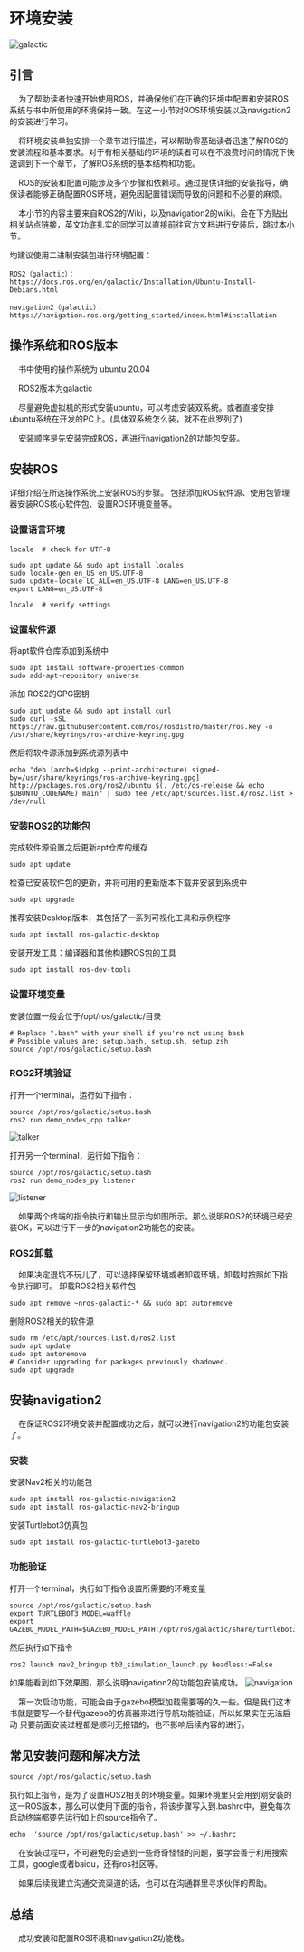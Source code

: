 # 环境安装
![galactic](./../images/galactic.png)

## 引言

&nbsp;&nbsp;&nbsp;&nbsp;为了帮助读者快速开始使用ROS，并确保他们在正确的环境中配置和安装ROS系统与书中所使用的环境保持一致。在这一小节对ROS环境安装以及navigation2的安装进行学习。

&nbsp;&nbsp;&nbsp;&nbsp;将环境安装单独安排一个章节进行描述，可以帮助零基础读者迅速了解ROS的安装流程和基本要求。对于有相关基础的环境的读者可以在不浪费时间的情况下快速调到下一个章节，了解ROS系统的基本结构和功能。

&nbsp;&nbsp;&nbsp;&nbsp;ROS的安装和配置可能涉及多个步骤和依赖项。通过提供详细的安装指导，确保读者能够正确配置ROS环境，避免因配置错误而导致的问题和不必要的麻烦。

&nbsp;&nbsp;&nbsp;&nbsp;本小节的内容主要来自ROS2的Wiki，以及navigation2的wiki。会在下方贴出相关站点链接，英文功底扎实的同学可以直接前往官方文档进行安装后，跳过本小节。

均建议使用二进制安装包进行环境配置：

```
ROS2（galactic）：   https://docs.ros.org/en/galactic/Installation/Ubuntu-Install-Debians.html

navigation2（galactic）：    https://navigation.ros.org/getting_started/index.html#installation
```

## 操作系统和ROS版本

&nbsp;&nbsp;&nbsp;&nbsp;书中使用的操作系统为 ubuntu 20.04

&nbsp;&nbsp;&nbsp;&nbsp;ROS2版本为galactic

&nbsp;&nbsp;&nbsp;&nbsp;尽量避免虚拟机的形式安装ubuntu，可以考虑安装双系统。或者直接安排ubuntu系统在开发的PC上。(具体双系统怎么装，就不在此罗列了)

&nbsp;&nbsp;&nbsp;&nbsp;安装顺序是先安装完成ROS，再进行navigation2的功能包安装。

## 安装ROS

详细介绍在所选操作系统上安装ROS的步骤。
包括添加ROS软件源、使用包管理器安装ROS核心软件包、设置ROS环境变量等。

### 设置语言环境

```
locale  # check for UTF-8

sudo apt update && sudo apt install locales
sudo locale-gen en_US en_US.UTF-8
sudo update-locale LC_ALL=en_US.UTF-8 LANG=en_US.UTF-8
export LANG=en_US.UTF-8

locale  # verify settings
```

### 设置软件源

将apt软件仓库添加到系统中
```
sudo apt install software-properties-common
sudo add-apt-repository universe
```

添加 ROS2的GPG密钥
```
sudo apt update && sudo apt install curl
sudo curl -sSL https://raw.githubusercontent.com/ros/rosdistro/master/ros.key -o /usr/share/keyrings/ros-archive-keyring.gpg
```

然后将软件源添加到系统源列表中
```
echo "deb [arch=$(dpkg --print-architecture) signed-by=/usr/share/keyrings/ros-archive-keyring.gpg] http://packages.ros.org/ros2/ubuntu $(. /etc/os-release && echo $UBUNTU_CODENAME) main" | sudo tee /etc/apt/sources.list.d/ros2.list > /dev/null
```

### 安装ROS2的功能包

完成软件源设置之后更新apt仓库的缓存
```
sudo apt update
```

检查已安装软件包的更新，并将可用的更新版本下载并安装到系统中
```
sudo apt upgrade
```

推荐安装Desktop版本，其包括了一系列可视化工具和示例程序
```
sudo apt install ros-galactic-desktop
```
安装开发工具：编译器和其他构建ROS包的工具
```
sudo apt install ros-dev-tools
```

### 设置环境变量
安装位置一般会位于/opt/ros/galactic/目录
```
# Replace ".bash" with your shell if you're not using bash
# Possible values are: setup.bash, setup.sh, setup.zsh
source /opt/ros/galactic/setup.bash
```

### ROS2环境验证
打开一个terminal，运行如下指令：
```
source /opt/ros/galactic/setup.bash
ros2 run demo_nodes_cpp talker
```
![talker](./../images/talker.png)

打开另一个terminal，运行如下指令：
```
source /opt/ros/galactic/setup.bash
ros2 run demo_nodes_py listener
```
![listener](./../images/listener.png)

&nbsp;&nbsp;&nbsp;&nbsp;如果两个终端的指令执行和输出显示均如图所示，那么说明ROS2的环境已经安装OK，可以进行下一步的navigation2功能包的安装。

### ROS2卸载
&nbsp;&nbsp;&nbsp;&nbsp;如果决定退坑不玩儿了，可以选择保留环境或者卸载环境，卸载时按照如下指令执行即可。
卸载ROS2相关软件包
```
sudo apt remove ~nros-galactic-* && sudo apt autoremove
```
删除ROS2相关的软件源
```
sudo rm /etc/apt/sources.list.d/ros2.list
sudo apt update
sudo apt autoremove
# Consider upgrading for packages previously shadowed.
sudo apt upgrade
```

## 安装navigation2

&nbsp;&nbsp;&nbsp;&nbsp;在保证ROS2环境安装并配置成功之后，就可以进行navigation2的功能包安装了。

### 安装
安装Nav2相关的功能包
```
sudo apt install ros-galactic-navigation2
sudo apt install ros-galactic-nav2-bringup
```

安装Turtlebot3仿真包
```
sudo apt install ros-galactic-turtlebot3-gazebo
```

### 功能验证
打开一个terminal，执行如下指令设置所需要的环境变量
```
source /opt/ros/galactic/setup.bash
export TURTLEBOT3_MODEL=waffle
export GAZEBO_MODEL_PATH=$GAZEBO_MODEL_PATH:/opt/ros/galactic/share/turtlebot3_gazebo/models
```

然后执行如下指令
```
ros2 launch nav2_bringup tb3_simulation_launch.py headless:=False
```

如果能看到如下效果图，那么说明navigation2的功能包安装成功。
![navigation](./../images/navigation_with_recovery_behaviours.gif)

&nbsp;&nbsp;&nbsp;&nbsp;第一次启动功能，可能会由于gazebo模型加载需要等的久一些。但是我们这本书就是要写一个替代gazebo的仿真器来进行导航功能验证，所以如果实在无法启动  只要前面安装过程都是顺利无报错的，也不影响后续内容的进行。

## 常见安装问题和解决方法
```
source /opt/ros/galactic/setup.bash
```
执行如上指令，是为了设置ROS2相关的环境变量。如果环境里只会用到刚安装的这一ROS版本，那么可以使用下面的指令，将该步骤写入到.bashrc中，避免每次启动终端都要先运行如上的source指令了。
```
echo  'source /opt/ros/galactic/setup.bash' >> ~/.bashrc 
```

&nbsp;&nbsp;&nbsp;&nbsp;在安装过程中，不可避免的会遇到一些奇奇怪怪的问题，要学会善于利用搜索工具，google或者baidu，还有ros社区等。

&nbsp;&nbsp;&nbsp;&nbsp;如果后续我建立沟通交流渠道的话，也可以在沟通群里寻求伙伴的帮助。

## 总结

&nbsp;&nbsp;&nbsp;&nbsp;成功安装和配置ROS环境和navigation2功能栈。

